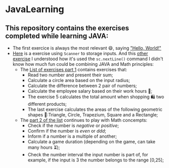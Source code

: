 # JavaLearning
## This repository contains the exercises completed while learning JAVA: 
- The first exercice is always the most relevant :smile:, saying ["Hello, World!"](Main0.java)
- [Here](Main2.java) is a exercise using `Scanner` to storage inputs. And this [other exercise](Main5.java) I understood how it's used the `sc.nextLine()` command
 I didn't know how much fun could be combining JAVA and Math principles:
  - The [List of exercises part 1](Main5.java) contains exercises that:
    - Read two number and present their sum;
    - Calculate a circle area based on the input radius;
    - Calculate the difference between 2 pair of numbers;
    - Calculate the employee salary based on their work hours :money_with_wings:;
    - The exercise 5 calculates the total amount when shopping :shopping: two different products;
    - The last exercise calculates the areas of the following geometric shapes :triangular_ruler::Triangle, Circle, Trapezium, Square and a Rectangle;
   + The [part 2 of the list](Main6.java) continues to play with Math concempts:
      - Check if the number is _negative_ or _positive_;
      - Confirm if the number is _even_ or _ddd_;
      - Inform if a number is a multiple of another;
      - Calculate a game duration (depending on the game, can take many hours :hourglass_flowing_sand:);
      - Check the number interval the input number is part of, for example, if the input is 3 the number belongs to the range [0,25];
